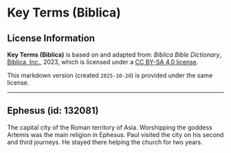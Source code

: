 # Key Terms (Biblica)

## License Information

**Key Terms (Biblica)** is based on and adapted from: _Biblica Bible Dictionary_, [Biblica, Inc.](https://www.biblica.com/), 2023, which is licensed under a [CC BY-SA 4.0 license](https://creativecommons.org/licenses/by-sa/4.0/legalcode.en).

This markdown version (created `2025-10-20`) is provided under the same license.



--------------------------------

## Ephesus (id: 132081)

The capital city of the Roman territory of Asia. Worshipping the goddess Artemis was the main religion in Ephesus. Paul visited the city on his second and third journeys. He stayed there helping the church for two years.


